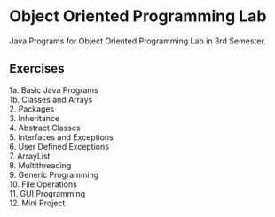# Object Oriented Programming Lab
Java Programs for Object Oriented Programming Lab in 3rd Semester.
## Exercises
1a. Basic Java Programs <br>
1b. Classes and Arrays <br>
2. Packages <br>
3. Inheritance <br>
4. Abstract Classes <br>
5. Interfaces and Exceptions <br>
6. User Defined Exceptions <br>
7. ArrayList <br>
8. Multithreading <br>
9. Generic Programming <br>
10. File Operations <br>
11. GUI Programming <br>
12. Mini Project <br>
